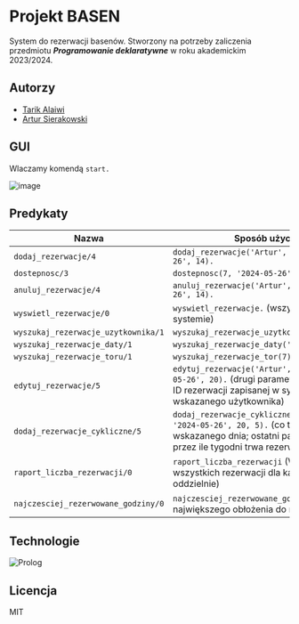 # Projekt BASEN
System do rezerwacji basenów. 
Stworzony na potrzeby zaliczenia przedmiotu <b>_Programowanie deklaratywne_</b> w roku akademickim 2023/2024.

## Autorzy

- [Tarik Alaiwi](https://github.com/Tarik-Alaiwi)
- [Artur Sierakowski](https://github.com/ArturSierakowski)


## GUI
Wlaczamy komendą `start.`

![image](https://github.com/ArturSierakowski/ProjektBasen/assets/115699855/f755b2a1-eba5-4e79-ad5d-5f8b8f478e0c)



## Predykaty

| Nazwa                                      | Sposób użycia                                                                                                                                                                                                                          |
|----------------------------------------------|--------------------------------------------------------------------------------------------------------------------------------------------------------------------------------------------------------------------------------------|
| `dodaj_rezerwacje/4`                           | `dodaj_rezerwacje('Artur', 7, '2024-05-26', 14).`                                                                             |
| `dostepnosc/3`                       | `dostepnosc(7, '2024-05-26', 14).`                                                |
| `anuluj_rezerwacje/4`                       | `anuluj_rezerwacje('Artur', 7, '2024-05-26', 14).`     |
| `wyswietl_rezerwacje/0`                       | `wyswietl_rezerwacje.` (wszystkie w systemie)    |
| `wyszukaj_rezerwacje_uzytkownika/1`                       | `wyszukaj_rezerwacje_uzytkownika('Artur').`   |
| `wyszukaj_rezerwacje_daty/1`                       | `wyszukaj_rezerwacje_daty('2024-05-26').` |
| `wyszukaj_rezerwacje_toru/1`                       | `wyszukaj_rezerwacje_tor(7).`    |
| `edytuj_rezerwacje/5`                       | `edytuj_rezerwacje('Artur', 1, 7, '2024-05-26', 20).` (drugi parametr jest to numer ID rezerwacji zapisanej w systemie wskazanego użytkownika)     |
| `dodaj_rezerwacje_cykliczne/5`                       | `dodaj_rezerwacje_cykliczne('Artur', 7, '2024-05-26', 20, 5).` (co tydzień od wskazanego dnia; ostatni parametr określa przez ile tygodni trwa rezerwacja) |     
| `raport_liczba_rezerwacji/0`                       | `raport_liczba_rezerwacji` (Wyświetla liczbę wszystkich rezerwacji dla każdego toru oddzielnie)                            |
| `najczesciej_rezerwowane_godziny/0`                       | `najczesciej_rezerwowane_godziny` (od największego obłożenia do najmniejszego)                            |



## Technologie
![Prolog](https://www.swi-prolog.org/download/logo/swipl-128.png)


## Licencja

MIT
